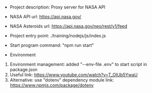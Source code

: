 - Project description:
Proxy server for NASA API

- NASA API url:
https://api.nasa.gov/

- NASA Asteroids url:
https://api.nasa.gov/neo/rest/v1/feed

- Project entry point: 
./training/nodejs/js/index.js

- Start program command:
"npm run start"

- Environment
1. Environment management:
added "--env-file .env" to start script in package.json
2. Useful link:
https://www.youtube.com/watch?v=T_OlUb5YwaU
3. Alternative:
use "dotenv" dependency module
link: https://www.npmjs.com/package/dotenv
